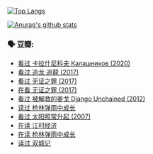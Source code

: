 [![Top Langs](https://github-readme-stats.vercel.app/api/top-langs/?username=w940853815)](https://github.com/anuraghazra/github-readme-stats)

[![Anurag's github stats](https://github-readme-stats.vercel.app/api?username=w940853815)](https://github.com/anuraghazra/github-readme-stats)

### 🗣 豆瓣:

<!-- DOUBAN-ACTIVITIES:START -->
- [看过 卡拉什尼科夫 Калашников‎ (2020)](https://www.douban.com/people/136069238/status/3594385753/)
- [看过 追龙 追龍‎ (2017)](https://www.douban.com/people/136069238/status/3593309153/)
- [看过 无证之罪‎ (2017)](https://www.douban.com/people/136069238/status/3593190723/)
- [在看 无证之罪‎ (2017)](https://www.douban.com/people/136069238/status/3592025731/)
- [看过 被解救的姜戈 Django Unchained‎ (2012)](https://www.douban.com/people/136069238/status/3585210232/)
- [读过 枪林弹雨中成长](https://www.douban.com/people/136069238/status/3584405677/)
- [看过 太阳照常升起‎ (2007)](https://www.douban.com/people/136069238/status/3584048074/)
- [在读 江村经济](https://www.douban.com/people/136069238/status/3583437704/)
- [在读 枪林弹雨中成长](https://www.douban.com/people/136069238/status/3578352514/)
- [读过 双城记](https://www.douban.com/people/136069238/status/3578065234/)
<!-- DOUBAN-ACTIVITIES:END -->
<!--
**w940853815/w940853815** is a ✨ _special_ ✨ repository because its `README.md` (this file) appears on your GitHub profile.

Here are some ideas to get you started:

- 🔭 I’m currently working on ...
- 🌱 I’m currently learning ...
- 👯 I’m looking to collaborate on ...
- 🤔 I’m looking for help with ...
- 💬 Ask me about ...
- 📫 How to reach me: ...
- 😄 Pronouns: ...
- ⚡ Fun fact: ...
-->
